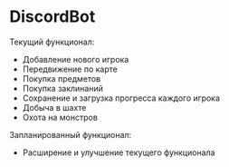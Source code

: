 # DiscordBot
Текущий функционал:
* Добавление нового игрока
* Передвижение по карте
* Покупка предметов
* Покупка заклинаний
* Сохранение и загрузка прогресса каждого игрока
* Добыча в шахте
* Охота на монстров

Запланированный функционал:
* Расширение и улучшение текущего функционала

